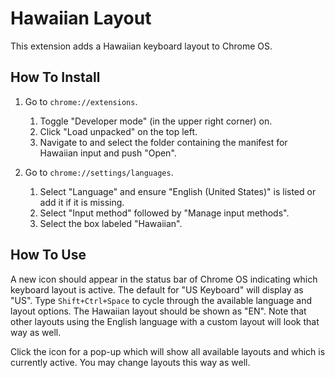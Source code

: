 # Hawaiian Layout

This extension adds a Hawaiian keyboard layout to Chrome OS.

## How To Install

1. Go to `chrome://extensions`.
   1. Toggle "Developer mode" (in the upper right corner) on.
   2. Click "Load unpacked" on the top left.
   3. Navigate to and select the folder containing the manifest for Hawaiian
      input and push "Open".

2. Go to `chrome://settings/languages`.
   1. Select "Language" and ensure "English (United States)" is listed or add
      it if it is missing.
   2. Select "Input method" followed by "Manage input methods".
   3. Select the box labeled "Hawaiian".


## How To Use

A new icon should appear in the status bar of Chrome OS indicating which
keyboard layout is active. The default for "US Keyboard" will display as "US".
Type `Shift+Ctrl+Space` to cycle through the available language and layout
options. The Hawaiian layout should be shown as "EN". Note that other layouts
using the English language with a custom layout will look that way as well.

Click the icon for a pop-up which will show all available layouts and which
is currently active. You may change layouts this way as well.

